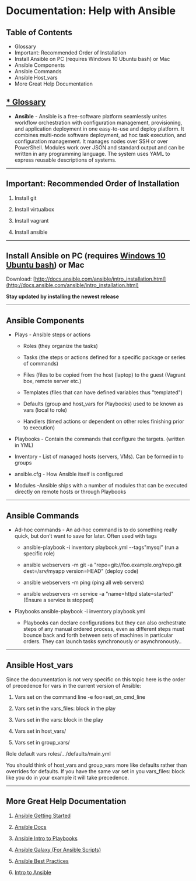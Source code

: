 # Documentation: Help with Ansible

## Table of Contents

* Glossary
* Important: Recommended Order of Installation
* Install Ansible on PC (requires Windows 10 Ubuntu bash) or Mac
* Ansible Components
* Ansible Commands
* Ansible Host_vars
* More Great Help Documentation

## [* Glossary](https://www.virtualbox.org/wiki/Documentation)

* **Ansible** - Ansible is a free-software platform seamlessly unites workflow orchestration with configuration management, provisioning, and application deployment in one easy-to-use and deploy platform. It combines multi-node software deployment, ad hoc task execution, and configuration management. It manages nodes over SSH or over PowerShell. Modules work over JSON and standard output and can be written in any programming language. The system uses YAML to express reusable descriptions of systems.

* * *


## Important: Recommended Order of Installation

1. Install git

2. Install virtualbox

3. Install vagrant

4. Install ansible

* * *


## Install Ansible on PC (requires [Windows 10 Ubuntu bash](http://www.howtogeek.com/249966/how-to-install-and-use-the-linux-bash-shell-on-windows-10/)) or Mac

Download: [http://docs.ansible.com/ansible/intro_installation.html](http://docs.ansible.com/ansible/intro_installation.html) 

**Stay updated by installing the newest release**

* * *


## Ansible Components

* Plays - Ansible steps or actions 

    * Roles (they organize the tasks)

    * Tasks (the steps or actions defined for a specific package or series of commands)

    * Files (files to be copied from the host (laptop) to the guest (Vagrant box, remote server etc.)

    * Templates (files that can have defined variables thus "templated")

    * Defaults (group and host_vars for Playbooks) used to be known as vars (local to role)

    * Handlers (timed actions or dependent on other roles finishing prior to execution)

* Playbooks - Contain the commands that configure the targets. (written in YML)

* Inventory - List of managed hosts (servers, VMs). Can be formed in to groups

* ansible.cfg - How Ansible itself is configured

* Modules -Ansible ships with a number of modules that can be executed directly on remote hosts or through Playbooks

* * *


## Ansible Commands

* Ad-hoc commands - An ad-hoc command is to do something really quick, but don’t want to save for later. Often used with tags

    * ansible-playbook -i inventory playbook.yml --tags"mysql” (run a specific role)

    * ansible webservers -m git -a "repo=git://foo.example.org/repo.git dest=/srv/myapp version=HEAD" (deploy code)

    * ansible webservers -m ping (ping all web servers)

    * ansible webservers -m service -a "name=httpd state=started" (Ensure a service is stopped)

* Playbooks ansible-playbook -i inventory playbook.yml

    * Playbooks can declare configurations but they can also orchestrate steps of any manual ordered process, even as different steps must bounce back and forth between sets of machines in particular orders. They can launch tasks synchronously or asynchronously..

* * *


## Ansible Host_vars

Since the documentation is not very specific on this topic here is the order of precedence for vars in the current version of Ansible:

1. Vars set on the command line -e foo=set_on_cmd_line

2. Vars set in the vars_files: block in the play

3. Vars set in the vars: block in the play

4. Vars set in host_vars/

5. Vars set in group_vars/

Role default vars roles/.../defaults/main.yml

You should think of host_vars and group_vars more like defaults rather than overrides for defaults. If you have the same var set in you vars_files: block like you do in your example it will take precedence.

* * *


## More Great Help Documentation

1. [Ansible Getting Started](https://www.ansible.com/get-started)

2. [Ansible Docs](https://docs.ansible.com/)

3. [Ansible Intro to Playbooks](http://docs.ansible.com/ansible/playbooks_intro.html)

4. [Ansible Galaxy (For Ansible Scripts)](https://galaxy.ansible.com/)

5. [Ansible Best Practices](http://docs.ansible.com/ansible/playbooks_best_practices.html)

6. [Intro to Ansible](http://docs.ansible.com/ansible/intro.html)

